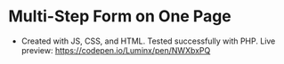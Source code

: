 # Multi-Step Form on One Page
- Created with JS, CSS, and HTML. Tested successfully with PHP. Live preview: https://codepen.io/Luminx/pen/NWXbxPQ
